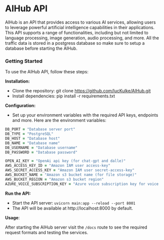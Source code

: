 # AIHub API

AIHub is an API that provides access to various AI services, allowing users to leverage powerful artificial intelligence capabilities in their applications. This API supports a range of functionalities, including but not limited to language processing, image generation, audio processing, and more. All the traffic data is stored in a postgress database so make sure to setup a database before starting the AIHub.

### Getting Started

To use the AIHub API, follow these steps:

**Installation:**

- Clone the repository: git clone https://github.com/lucKulke/AIHub.git
- Install dependencies: pip install -r requirements.txt

**Configuration:**

- Set up your environment variables with the required API keys, endpoints and more. Here are the environment variables:

```zsh
DB_PORT = "Database server port"
DB_TYPE = "PostgreSQL"
DB_HOST = "Database host"
DB_NAME = "Database name"
DB_USERNAME = "Database username"
DB_PASSWORD = "Database password"

OPEN_AI_KEY = "OpenAi api key (for chat-gpt and dalle)"
AWS_ACCESS_KEY_ID = "Amazon IAM user access-key"
AWS_SECRET_ACCESS_KEY = "Amazon IAM user secret-access-key"
AWS_BUCKET_NAME = "Amazon s3 bucket name (for file storage)"
AWS_BUCKET_REGION = "Amazon s3 bucket region"
AZURE_VOICE_SUBSCRIPTION_KEY = "Azure voice subscription key for voice generation"

```

**Run the API:**

- Start the API server: `uvicorn main:app --reload --port 8001`
- The API will be available at http://localhost:8000 by default.

**Usage**:

After starting the AIHub server visit the `/docs` route to see the required request formats and testing the services.
